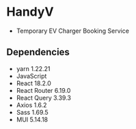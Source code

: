 # HandyV
* Temporary EV Charger Booking Service

## Dependencies
* yarn 1.22.21
* JavaScript
* React 18.2.0
* React Router 6.19.0
* React Query 3.39.3
* Axios 1.6.2
* Sass 1.69.5
* MUI 5.14.18
